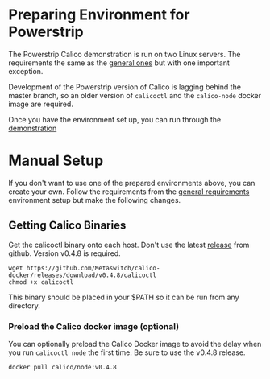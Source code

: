 # Preparing Environment for Powerstrip 
The Powerstrip Calico demonstration is run on two Linux servers. The requirements the same as the [general ones](../general/EnvironmentSetup.md) but with one important exception.
 
Development of the Powerstrip version of Calico is lagging behind the master branch, so an older version of `calicoctl` and the `calico-node` docker image are required.

Once you have the environment set up, you can run through the [demonstration](Demonstration.md)

# Manual Setup

If you don't want to use one of the prepared environments above, you can create your own. Follow the requirements from the [general requirements](../general/EnvironmentSetup.md) environment setup but make the following changes. 

## Getting Calico Binaries
Get the calicoctl binary onto each host.  Don't use the latest [release](https://github.com/Metaswitch/calico-docker/releases/) from github. Version v0.4.8 is required.

	wget https://github.com/Metaswitch/calico-docker/releases/download/v0.4.8/calicoctl
	chmod +x calicoctl
	
This binary should be placed in your $PATH so it can be run from any directory.

### Preload the Calico docker image (optional)
You can optionally preload the Calico Docker image to avoid the delay when you run `calicoctl node` the first time. 
Be sure to use the v0.4.8 release.

    docker pull calico/node:v0.4.8
